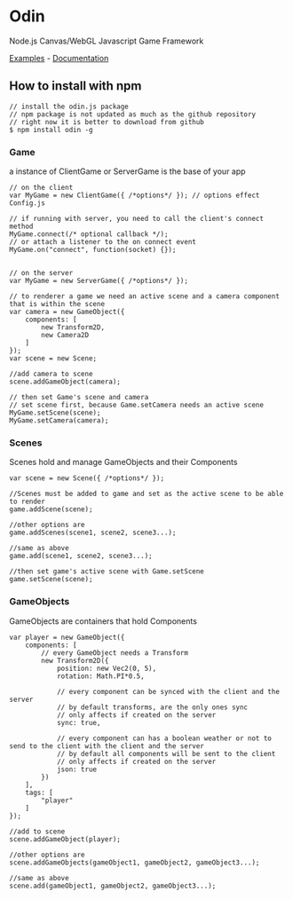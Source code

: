 Odin
=======

Node.js Canvas/WebGL Javascript Game Framework

[Examples](http://nathanfaucett.github.io/odin/) - [Documentation](http://nathanfaucett.github.io/odin/doc)


## How to install with npm
```
// install the odin.js package
// npm package is not updated as much as the github repository
// right now it is better to download from github
$ npm install odin -g
```


### Game
a instance of ClientGame or ServerGame is the base of your app
```
// on the client
var MyGame = new ClientGame({ /*options*/ }); // options effect Config.js

// if running with server, you need to call the client's connect method
MyGame.connect(/* optional callback */);
// or attach a listener to the on connect event
MyGame.on("connect", function(socket) {});


// on the server
var MyGame = new ServerGame({ /*options*/ });

// to renderer a game we need an active scene and a camera component that is within the scene
var camera = new GameObject({
    components: [
        new Transform2D,
        new Camera2D
    ]
});
var scene = new Scene;

//add camera to scene
scene.addGameObject(camera);

// then set Game's scene and camera
// set scene first, because Game.setCamera needs an active scene
MyGame.setScene(scene);
MyGame.setCamera(camera);
```

### Scenes
Scenes hold and manage GameObjects and their Components
```
var scene = new Scene({ /*options*/ });

//Scenes must be added to game and set as the active scene to be able to render
game.addScene(scene);

//other options are
game.addScenes(scene1, scene2, scene3...);

//same as above
game.add(scene1, scene2, scene3...);

//then set game's active scene with Game.setScene
game.setScene(scene);
```


### GameObjects
GameObjects are containers that hold Components
```
var player = new GameObject({
    components: [
        // every GameObject needs a Transform
        new Transform2D({
            position: new Vec2(0, 5),
            rotation: Math.PI*0.5,
			
			// every component can be synced with the client and the server
			// by default transforms, are the only ones sync
			// only affects if created on the server
			sync: true,
			
			// every component can has a boolean weather or not to send to the client with the client and the server
			// by default all components will be sent to the client
			// only affects if created on the server
			json: true
        })
    ],
    tags: [
        "player"
    ]
});

//add to scene
scene.addGameObject(player);

//other options are
scene.addGameObjects(gameObject1, gameObject2, gameObject3...);

//same as above
scene.add(gameObject1, gameObject2, gameObject3...);
```
